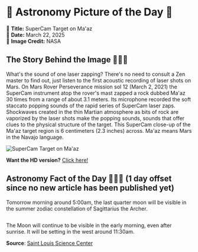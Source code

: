 # 🌌 Astronomy Picture of the Day 🌌
🔭 **Title:** SuperCam Target on Ma'az  
📅 **Date:** March 22, 2025  
📸 **Image Credit:** NASA  

## The Story Behind the Image 🧑‍🚀🔭
What's the sound of one laser zapping? There's no need to consult a Zen master to find out, just listen to the first acoustic recording of laser shots on Mars. On Mars Rover Perseverance mission sol 12 (March 2, 2021) the SuperCam instrument atop the rover's mast zapped a rock dubbed Ma'az 30 times from a range of about 3.1 meters. Its microphone recorded the soft staccato popping sounds of the rapid series of SuperCam laser zaps. Shockwaves created in the thin Martian atmosphere as bits of rock are vaporized by the laser shots make the popping sounds, sounds that offer clues to the physical structure of the target. This SuperCam close-up of the Ma'az target region is 6 centimeters (2.3 inches) across. Ma'az means Mars in the Navajo language.

![SuperCam Target on Ma'az](https://apod.nasa.gov/apod/image/2503/pia24493-2-1041.jpg)

**Want the HD version?** [Click here!](https://apod.nasa.gov/apod/image/2503/pia24493-2-1041.jpg)

## Astronomy Fact of the Day 👩‍🚀🚀 (1 day offset since no new article has been published yet)
<p>Tomorrow morning around 5:00am, the last quarter moon will be visible in the summer zodiac constellation of Sagittarius the Archer.</p>
<p><img src="https://www.slsc.org/wp-content/uploads/2025/03/mar-21.jpg" alt=""/></p>
<p>The Moon will continue to be visible in the early morning, even after sunrise. It will be setting in the west around 11:30am.</p>

**Source**: [Saint Louis Science Center](https://www.slsc.org/astronomy-fact-of-the-day-march-21-2025/)
